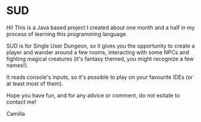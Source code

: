 
# SUD

Hi! This is a Java based project I created about one month and a half in my process of learning this programming language.

SUD is for Single User Dungeon, so it gives you the opportunity to create a player and wander around a few rooms, interacting with some NPCs and fighting magical creatures (it's fantasy themed, you might recognize a few names!).

It reads console's inputs, so it's possible to play on your favourite IDEs (or at least most of them).

Hope you have fun, and for any advice or comment, do not esitate to contact me!

Camilla

